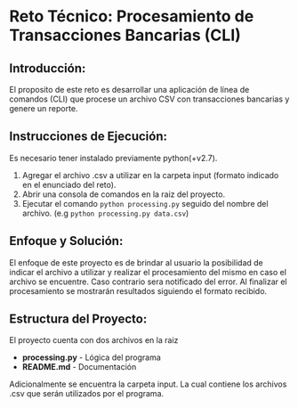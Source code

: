 # Reto Técnico: Procesamiento de Transacciones Bancarias (CLI)

## Introducción:
El proposito de este reto es desarrollar una aplicación de línea de comandos (CLI) que procese un archivo CSV con transacciones bancarias y genere un reporte.

## Instrucciones de Ejecución:
Es necesario tener instalado previamente python(+v2.7). 
   1. Agregar el archivo .csv a utilizar en la carpeta input (formato indicado en el enunciado del reto).
   1. Abrir una consola de comandos en la raiz del proyecto.
   2. Ejecutar el comando `python processing.py` seguido del nombre del archivo. (e.g `python processing.py data.csv`)

## Enfoque y Solución:
El enfoque de este proyecto es de brindar al usuario la posibilidad de indicar el archivo a utilizar y realizar el procesamiento del mismo en caso el archivo se encuentre. Caso contrario sera notificado del error. Al finalizar el procesamiento se mostrarán resultados siguiendo el formato recibido.

## Estructura del Proyecto:
El proyecto cuenta con dos archivos en la raiz
   - **processing.py** - Lógica del programa
   - **README.md** - Documentación

Adicionalmente se encuentra la carpeta input. La cual contiene los archivos .csv que serán utilizados por el programa.
